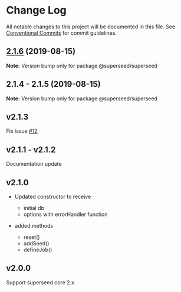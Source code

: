 # Change Log

All notable changes to this project will be documented in this file.
See [Conventional Commits](https://conventionalcommits.org) for commit guidelines.

## [2.1.6](https://github.com/Natural-Intelligence/superseed/compare/@superseed/superseed@2.1.5...@superseed/superseed@2.1.6) (2019-08-15)

**Note:** Version bump only for package @superseed/superseed





## 2.1.4 - 2.1.5 (2019-08-15)

**Note:** Version bump only for package @superseed/superseed

## v2.1.3

Fix issue [#12](https://github.com/Natural-Intelligence/superseed/issues/12)

## v2.1.1 - v2.1.2
Documentation update

## v2.1.0

* Updated constructor to receive 
  * initial db
  * options with errorHandler function

* added methods
  * reset()
  * addSeed()
  * defineJob()
  
## v2.0.0
Support superseed core 2.x
